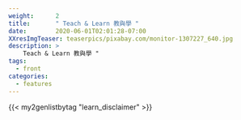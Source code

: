 ```yaml
---
weight:      2
title:       " Teach & Learn 教與學 "
date:        2020-06-01T02:01:28-07:00
XXresImgTeaser: teaserpics/pixabay.com/monitor-1307227_640.jpg
description: >
    Teach & Learn 教與學 "
tags:
  - front
categories:
  - features
---
```


{{< my2genlistbytag "learn_disclaimer" >}}


